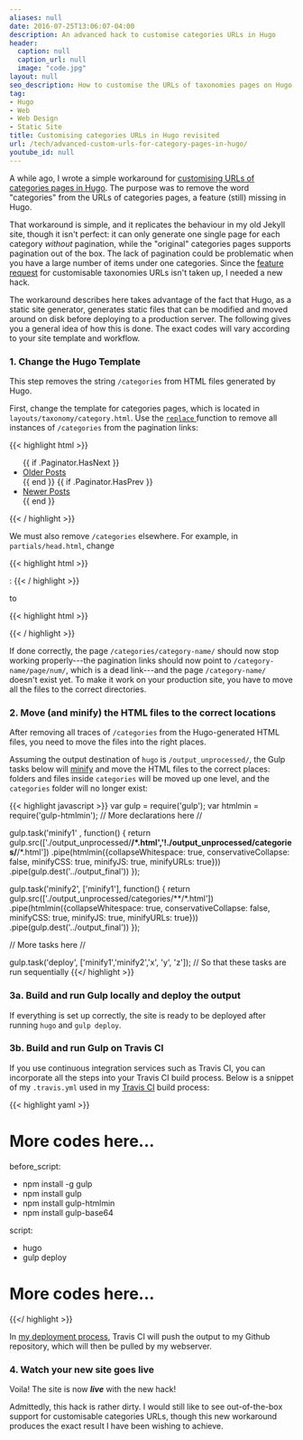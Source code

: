 ```yaml
---
aliases: null
date: 2016-07-25T13:06:07-04:00
description: An advanced hack to customise categories URLs in Hugo
header:
  caption: null
  caption_url: null
  image: "code.jpg"
layout: null
seo_description: How to customise the URLs of taxonomies pages on Hugo with an advanced hack and some automation
tag:
- Hugo
- Web
- Web Design
- Static Site
title: Customising categories URLs in Hugo revisited
url: /tech/advanced-custom-urls-for-category-pages-in-hugo/
youtube_id: null
---
```


A while ago, I wrote a simple workaround for [customising URLs of categories pages in Hugo](/tech/custom-urls-for-category-pages-in-hugo/). The purpose was to remove the word "categories" from the URLs of categories pages, a feature (still) missing in Hugo.

That workaround is simple, and it replicates the behaviour in my old Jekyll site, though it isn't perfect: it can only generate one single page for each category *without* pagination, while the "original" categories pages supports pagination out of the box. The lack of pagination could be problematic when you have a large number of items under one categories. Since the [feature request](https://github.com/spf13/hugo/issues/1208#issuecomment-218691671) for customisable taxonomies URLs isn't taken up, I needed a new hack.

The workaround describes here takes advantage of the fact that Hugo, as a static site generator, generates static files that can be modified and moved around on disk before deploying to a production server. The following gives you a general idea of how this is done. The exact codes will vary according to your site template and workflow.

### 1. Change the Hugo Template

This step removes the string `/categories` from HTML files generated by Hugo.

First, change the template for categories pages, which is located in `layouts/taxonomy/category.html`. Use the [`replace` ](https://gohugo.io/templates/functions#replace) function to remove all instances of `/categories` from the pagination links:

{{< highlight html >}}
<ul class="pager">
  {{ if .Paginator.HasNext }}
    <li class="next">
      <span>
        <a href="{{ replace .Paginator.Next.URL "/categories" "" }}">Older Posts</a>
      </span>
    </li>
  {{ end }}
  {{ if .Paginator.HasPrev }}
    <li class="previous">
      <span>
        <a href="{{ replace .Paginator.Prev.URL "/categories" "" }}">Newer Posts</a>
      </span>
    </li>
  {{ end }}
</ul>
{{< / highlight >}}

We must also remove `/categories` elsewhere. For example, in `partials/head.html`, change

{{< highlight html >}}
<link rel="canonical" href="{{ .Permalink }}" />:
{{< / highlight >}}

to

{{< highlight html >}}
<link rel="canonical" href="{{ replace .Permalink "/categories" "" }}" />
{{< / highlight >}}

If done correctly, the page `/categories/category-name/` should now stop working properly---the pagination links should now point to `/category-name/page/num/`, which is a dead link---and the page `/category-name/` doesn't exist yet. To make it work on your production site, you have to move all the files to the correct directories.

### 2. Move (and minify) the HTML files to the correct locations

After removing all traces of `/categories` from the Hugo-generated HTML files, you need to move the files into the right places.

Assuming the output destination of `hugo` is `/output_unprocessed/`, the Gulp tasks below will [minify](https://www.npmjs.com/package/gulp-htmlmin) and move the HTML files to the correct places: folders and files inside `categories` will be moved up one level, and the `categories` folder will no longer exist:

{{< highlight javascript >}}
var gulp = require('gulp');
var htmlmin = require('gulp-htmlmin');
// More declarations here //

gulp.task('minify1' , function() {
  return gulp.src(['./output_unprocessed/**/*.html','!./output_unprocessed/categories/**/*.html'])
    .pipe(htmlmin({collapseWhitespace: true, conservativeCollapse: false, minifyCSS: true, minifyJS: true, minifyURLs: true}))
    .pipe(gulp.dest('../output_final'))
});

gulp.task('minify2', ['minify1'], function() {
  return gulp.src(['./output_unprocessed/categories/**/*.html'])
    .pipe(htmlmin({collapseWhitespace: true, conservativeCollapse: false, minifyCSS: true, minifyJS: true, minifyURLs: true}))
    .pipe(gulp.dest('../output_final'))
});

// More tasks here //

gulp.task('deploy', ['minify1','minify2','x', 'y', 'z']); // So that these tasks are run sequentially
{{</ highlight >}}

### 3a. Build and run Gulp locally and deploy the output

If everything is set up correctly, the site is ready to be deployed after running `hugo` and `gulp deploy`.

### 3b. Build and run Gulp on Travis CI

If you use continuous integration services such as Travis CI, you can incorporate all the steps into your Travis CI build process. Below is a snippet of my `.travis.yml` used in my [Travis CI](/tech/hugo-site-deployment-workflow/) build process:

{{< highlight yaml >}}
# More codes here...

before_script:
- npm install -g gulp
- npm install gulp
- npm install gulp-htmlmin
- npm install gulp-base64

script:
- hugo
- gulp deploy

# More codes here...
{{</ highlight >}}

In [my deployment process](/tech/hugo-site-deployment-workflow/), Travis CI will push the output to my Github repository, which will then be pulled by my webserver.

### 4. Watch your new site goes live

Voila! The site is now ***live*** with the new hack!

Admittedly, this hack is rather dirty. I would still like to see out-of-the-box support for customisable categories URLs, though this new workaround produces the exact result I have been wishing to achieve.
